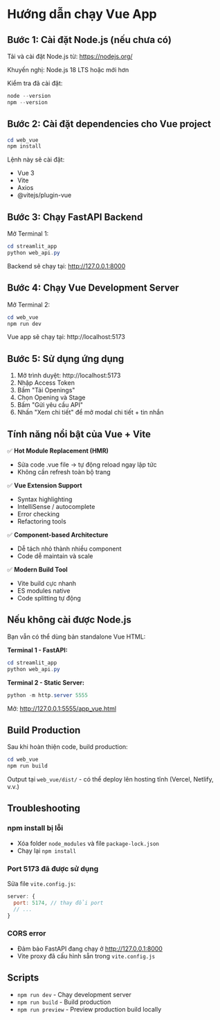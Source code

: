 # Hướng dẫn chạy Vue App

## Bước 1: Cài đặt Node.js (nếu chưa có)

Tải và cài đặt Node.js từ: https://nodejs.org/

Khuyến nghị: Node.js 18 LTS hoặc mới hơn

Kiểm tra đã cài đặt:
```powershell
node --version
npm --version
```

## Bước 2: Cài đặt dependencies cho Vue project

```powershell
cd web_vue
npm install
```

Lệnh này sẽ cài đặt:
- Vue 3
- Vite
- Axios
- @vitejs/plugin-vue

## Bước 3: Chạy FastAPI Backend

Mở Terminal 1:
```powershell
cd streamlit_app
python web_api.py
```

Backend sẽ chạy tại: http://127.0.0.1:8000

## Bước 4: Chạy Vue Development Server

Mở Terminal 2:
```powershell
cd web_vue
npm run dev
```

Vue app sẽ chạy tại: http://localhost:5173

## Bước 5: Sử dụng ứng dụng

1. Mở trình duyệt: http://localhost:5173
2. Nhập Access Token
3. Bấm "Tải Openings"
4. Chọn Opening và Stage
5. Bấm "Gửi yêu cầu API"
6. Nhấn "Xem chi tiết" để mở modal chi tiết + tin nhắn

## Tính năng nổi bật của Vue + Vite

✅ **Hot Module Replacement (HMR)**
- Sửa code .vue file → tự động reload ngay lập tức
- Không cần refresh toàn bộ trang

✅ **Vue Extension Support**
- Syntax highlighting
- IntelliSense / autocomplete
- Error checking
- Refactoring tools

✅ **Component-based Architecture**
- Dễ tách nhỏ thành nhiều component
- Code dễ maintain và scale

✅ **Modern Build Tool**
- Vite build cực nhanh
- ES modules native
- Code splitting tự động

## Nếu không cài được Node.js

Bạn vẫn có thể dùng bản standalone Vue HTML:

**Terminal 1 - FastAPI:**
```powershell
cd streamlit_app
python web_api.py
```

**Terminal 2 - Static Server:**
```powershell
python -m http.server 5555
```

Mở: http://127.0.0.1:5555/app_vue.html

## Build Production

Sau khi hoàn thiện code, build production:

```powershell
cd web_vue
npm run build
```

Output tại `web_vue/dist/` - có thể deploy lên hosting tĩnh (Vercel, Netlify, v.v.)

## Troubleshooting

### npm install bị lỗi
- Xóa folder `node_modules` và file `package-lock.json`
- Chạy lại `npm install`

### Port 5173 đã được sử dụng
Sửa file `vite.config.js`:
```js
server: {
  port: 5174, // thay đổi port
  // ...
}
```

### CORS error
- Đảm bảo FastAPI đang chạy ở http://127.0.0.1:8000
- Vite proxy đã cấu hình sẵn trong `vite.config.js`

## Scripts

- `npm run dev` - Chạy development server
- `npm run build` - Build production
- `npm run preview` - Preview production build locally
